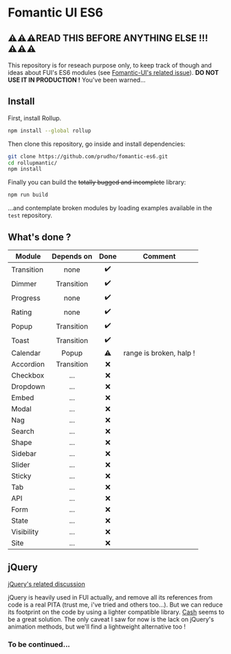 # Fomantic UI ES6

## ⚠️⚠️⚠️READ THIS BEFORE ANYTHING ELSE !!!⚠️⚠️⚠️
This repository is for reseach purpose only, to keep track of though and ideas about FUI's ES6 modules (see [Fomantic-UI's related issue](https://github.com/fomantic/Fomantic-UI/issues/319)). **DO NOT USE IT IN PRODUCTION !** You've been warned...

## Install
First, install Rollup.
```sh
npm install --global rollup
```

Then clone this repository, go inside and install dependencies:
```sh
git clone https://github.com/prudho/fomantic-es6.git
cd rollupmantic/
npm install
```

Finally you can build the ~~totally bugged and incomplete~~ library:
```sh
npm run build
```

...and contemplate broken modules by loading examples available in the `test` repository.

## What's done ?
| Module        | Depends on    | Done  | Comment |
| ------------- |:-------------:| :----:| ------- |
| Transition    | none          |   ✔️  |         |
| Dimmer        | Transition    |   ✔️  |         |
| Progress      | none          |   ✔️  |         |
| Rating        | none          |   ✔️  |         |
| Popup         | Transition    |   ✔️  |         |
| Toast         | Transition    |   ✔️  |         |
| Calendar      | Popup         |   ⚠️  | range is broken, halp ! |
| Accordion     | Transition    |   ❌  |         |
| Checkbox      | ...           |   ❌  |         |
| Dropdown      | ...           |   ❌  |         |
| Embed         | ...           |   ❌  |         |
| Modal         | ...           |   ❌  |         |
| Nag           | ...           |   ❌  |         |
| Search        | ...           |   ❌  |         |
| Shape         | ...           |   ❌  |         |
| Sidebar       | ...           |   ❌  |         |
| Slider        | ...           |   ❌  |         |
| Sticky        | ...           |   ❌  |         |
| Tab           | ...           |   ❌  |         |
| API           | ...           |   ❌  |         |
| Form          | ...           |   ❌  |         |
| State         | ...           |   ❌  |         |
| Visibility    | ...           |   ❌  |         |
| Site          | ...           |   ❌  |         |

## jQuery

[jQuery's related discussion](https://github.com/fomantic/Fomantic-UI/issues/374)

jQuery is heavily used in FUI actually, and remove all its references from code is a real PITA (trust me, i've tried and others too...). But we can reduce its footprint on the code by using a lighter compatible library. [Cash](https://github.com/kenwheeler/cash) seems to be a great solution. The only caveat I saw for now is the lack on jQuery's animation methods, but we'll find a lightweight alternative too !

### To be continued...